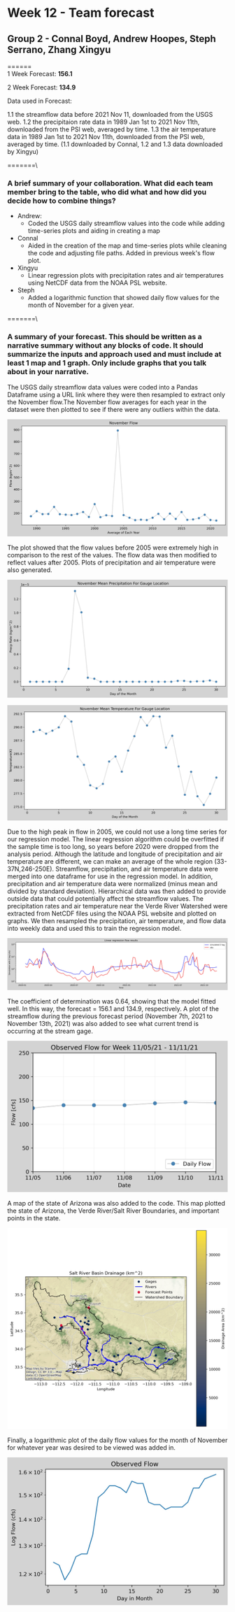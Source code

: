 # Week 12 - Team forecast
## Group 2 - Connal Boyd, Andrew Hoopes, Steph Serrano, Zhang Xingyu


======\
1 Week Forecast: **156.1**

2 Week Forecast: **134.9**

Data used in Forecast:

1.1 the streamflow data before 2021 Nov 11, downloaded from the USGS web.
1.2 the precipitaion rate data in 1989 Jan 1st to 2021 Nov 11th, downloaded from the PSl web, averaged by time.
1.3 the air temperature data in 1989 Jan 1st to 2021 Nov 11th, downloaded from the PSl web, averaged by time.
(1.1 downloaded by Connal, 1.2 and 1.3 data downloaded by Xingyu)

=======\
### A brief summary of your collaboration. What did each team member bring to the table, who did what and how did you decide how to combine things?
  - Andrew:
    - Coded the USGS daily streamflow values into the code while adding time-series plots and aiding in creating a map
  - Connal
    - Aided in the creation of the map and time-series plots while cleaning the code and adjusting file paths. Added in previous week's flow plot.
  - Xingyu
    - Linear regression plots with precipitation rates and air temperatures using NetCDF data from the NOAA PSL website.
  - Steph
    - Added a logarithmic function that showed daily flow values for the month of November for a given year.

=======\
### A summary of your forecast. This should be written as a narrative summary without any blocks of code. It should summarize the inputs and approach used and must include at least 1 map and 1 graph. Only include graphs that you talk about in your narrative.

  The USGS daily streamflow data values were coded into a Pandas Dataframe using a URL link where they were then resampled to extract only the November flow.The November flow averages for each year in the dataset were then plotted to see if there were any outliers within the data.
  
  ![picture 1](./Nov_flow.jpg) 

  The plot showed that the flow values before 2005 were extremely high in comparison to the rest of the values. The flow data was then modified to reflect values after 2005. Plots of precipitation and air temperature were also generated.

  ![picture 2](./Nov_precip.jpg)

  ![picture 3](./Nov_temp.jpg)

  Due to the high peak in flow in 2005, we could not use a long time series for our regression model. The linear regression algorithm could be overfitted if the sample time is too long, so years before 2020 were dropped from the analysis period. Although the latitude and longitude of precipitation and air temperature are different, we can make an average of the whole region (33-37N,246-250E). Streamflow, precipitation, and air temperature data were merged into one dataframe for use in the regression model. In addition, precipitation and air temperature data were normalized (minus mean and divided by standard deviation). Hierarchical data was then added to provide outside data that could potentially affect the streamflow values. The precipitation rates and air temperature near the Verde River Watershed were extracted from NetCDF files  using the NOAA PSL website and plotted on graphs. We then resampled the precipitation, air temperature, and flow data into weekly data and used this to train the regression model. 
  
  ![picture 4](./linear_regression.jpg)

  The coefficient of determination was 0.64, showing that the model fitted well. In this way, the forecast = 156.1 and 134.9, respectively. A plot of the streamflow during the previous forecast period (November 7th, 2021 to November 13th, 2021) was also added to see what current trend is occurring at the stream gage. 
  
  ![picture 5](./last_week_stream_flow.jpg) 

  A map of the state of Arizona was also added to the code. This map plotted the state of Arizona, the Verde River/Salt River Boundaries, and important points in the state. 
  
  ![picture 6](./Watershed_map.jpg)

  Finally, a logarithmic plot of the daily flow values for the month of November for whatever year was desired to be viewed was added in.

   ![picture 7](./Nov_log_obs.jpg) 
